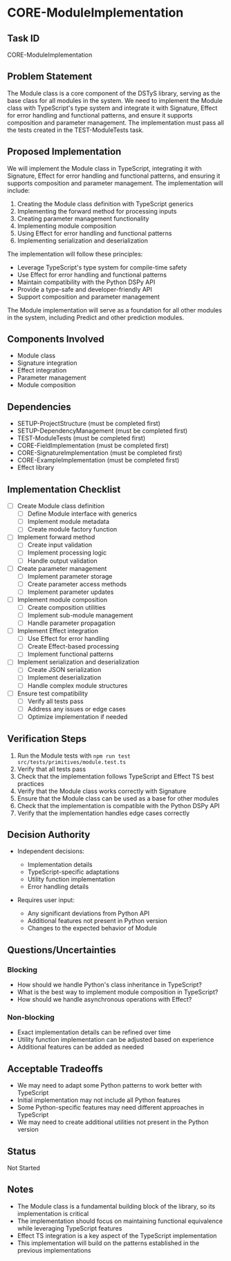 # CORE-ModuleImplementation

## Task ID
CORE-ModuleImplementation

## Problem Statement
The Module class is a core component of the DSTyS library, serving as the base class for all modules in the system. We need to implement the Module class with TypeScript's type system and integrate it with Signature, Effect for error handling and functional patterns, and ensure it supports composition and parameter management. The implementation must pass all the tests created in the TEST-ModuleTests task.

## Proposed Implementation
We will implement the Module class in TypeScript, integrating it with Signature, Effect for error handling and functional patterns, and ensuring it supports composition and parameter management. The implementation will include:

1. Creating the Module class definition with TypeScript generics
2. Implementing the forward method for processing inputs
3. Creating parameter management functionality
4. Implementing module composition
5. Using Effect for error handling and functional patterns
6. Implementing serialization and deserialization

The implementation will follow these principles:
- Leverage TypeScript's type system for compile-time safety
- Use Effect for error handling and functional patterns
- Maintain compatibility with the Python DSPy API
- Provide a type-safe and developer-friendly API
- Support composition and parameter management

The Module implementation will serve as a foundation for all other modules in the system, including Predict and other prediction modules.

## Components Involved
- Module class
- Signature integration
- Effect integration
- Parameter management
- Module composition

## Dependencies
- SETUP-ProjectStructure (must be completed first)
- SETUP-DependencyManagement (must be completed first)
- TEST-ModuleTests (must be completed first)
- CORE-FieldImplementation (must be completed first)
- CORE-SignatureImplementation (must be completed first)
- CORE-ExampleImplementation (must be completed first)
- Effect library

## Implementation Checklist
- [ ] Create Module class definition
  - [ ] Define Module interface with generics
  - [ ] Implement module metadata
  - [ ] Create module factory function
- [ ] Implement forward method
  - [ ] Create input validation
  - [ ] Implement processing logic
  - [ ] Handle output validation
- [ ] Create parameter management
  - [ ] Implement parameter storage
  - [ ] Create parameter access methods
  - [ ] Implement parameter updates
- [ ] Implement module composition
  - [ ] Create composition utilities
  - [ ] Implement sub-module management
  - [ ] Handle parameter propagation
- [ ] Implement Effect integration
  - [ ] Use Effect for error handling
  - [ ] Create Effect-based processing
  - [ ] Implement functional patterns
- [ ] Implement serialization and deserialization
  - [ ] Create JSON serialization
  - [ ] Implement deserialization
  - [ ] Handle complex module structures
- [ ] Ensure test compatibility
  - [ ] Verify all tests pass
  - [ ] Address any issues or edge cases
  - [ ] Optimize implementation if needed

## Verification Steps
1. Run the Module tests with `npm run test src/tests/primitives/module.test.ts`
2. Verify that all tests pass
3. Check that the implementation follows TypeScript and Effect TS best practices
4. Verify that the Module class works correctly with Signature
5. Ensure that the Module class can be used as a base for other modules
6. Check that the implementation is compatible with the Python DSPy API
7. Verify that the implementation handles edge cases correctly

## Decision Authority
- Independent decisions:
  - Implementation details
  - TypeScript-specific adaptations
  - Utility function implementation
  - Error handling details

- Requires user input:
  - Any significant deviations from Python API
  - Additional features not present in Python version
  - Changes to the expected behavior of Module

## Questions/Uncertainties

### Blocking
- How should we handle Python's class inheritance in TypeScript?
- What is the best way to implement module composition in TypeScript?
- How should we handle asynchronous operations with Effect?

### Non-blocking
- Exact implementation details can be refined over time
- Utility function implementation can be adjusted based on experience
- Additional features can be added as needed

## Acceptable Tradeoffs
- We may need to adapt some Python patterns to work better with TypeScript
- Initial implementation may not include all Python features
- Some Python-specific features may need different approaches in TypeScript
- We may need to create additional utilities not present in the Python version

## Status
Not Started

## Notes
- The Module class is a fundamental building block of the library, so its implementation is critical
- The implementation should focus on maintaining functional equivalence while leveraging TypeScript features
- Effect TS integration is a key aspect of the TypeScript implementation
- This implementation will build on the patterns established in the previous implementations
